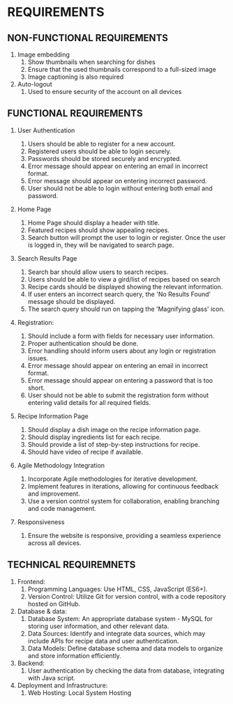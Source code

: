 # REQUIREMENTS

## NON-FUNCTIONAL REQUIREMENTS
   
   1. Image embedding
      1. Show thumbnails when searching for dishes
      2. Ensure that the used thumbnails correspond to a full-sized image
      3. Image captioning is also required
   2. Auto-logout
      1. Used to ensure security of the account on all devices
      
## FUNCTIONAL REQUIREMENTS

   1. User Authentication
        1. Users should be able to register for a new account.
        2. Registered users should be able to login securely.
        3. Passwords should be stored securely and encrypted.
        4. Error message should appear on entering an email in incorrect format.
        5. Error message should appear on entering incorrect password.
        6. User should not be able to login without entering both email and password.
   2. Home Page
        1. Home Page should display a header with title.
        2. Featured recipes should show appealing recipes.
        3. Search button will prompt the user to login or register. Once the user is logged in, they will be navigated to search page.
   3. Search Results Page
        1. Search bar should allow users to search recipes.
        2. Users should be able to view a gird/list of recipes based on search
        3. Recipe cards should be displayed showing the relevant information.
        4. If user enters an incorrect search query, the 'No Results Found' message should be displayed.
        5. The search query should run on tapping the 'Magnifying glass' icon.
   5.  Registration:
        1. Should include a form with fields for necessary user information.
        2. Proper authentication should be done.
        3. Error handling should inform users about any login or registration issues.
        4. Error message should appear on entering an email in incorrect format.
        5. Error message should appear on entering a password that is too short.
        6. User should not be able to submit the registration form without entering valid details for all required fields.
       
   6. Recipe Information Page
        1. Should display a dish image on the recipe information page.
        2. Should display ingredients list for each recipe.
        3. Should provide a list of step-by-step instructions for recipe.
        4. Should have video of recipe if available.
   7. Agile Methodology Integration
        1. Incorporate Agile methodologies for iterative development.
        2. Implement features in iterations, allowing for continuous feedback and improvement.
        3. Use a version control system for collaboration, enabling branching and code management.
   8. Responsiveness
        1. Ensure the website is responsive, providing a seamless experience across all devices.
   
        
## TECHNICAL REQUIREMNETS

   1. Frontend:
      1. Programming Languages: Use HTML, CSS, JavaScript (ES6+).
      2. Version Control: Utilize Git for version control, with a code repository hosted on GitHub.
   2. Database & data:
      1. Database System: An appropriate database system - MySQL for storing user information, and other relevant data.
      2. Data Sources: Identify and integrate data sources, which may include APIs for recipe data and user authentication.
      3. Data Models: Define database schema and data models to organize and store information efficiently.
   3. Backend:
      1. User authentication by checking the data from database, integrating with Java script.
   4. Deployment and Infrastructure:
      1. Web Hosting: Local System Hosting
